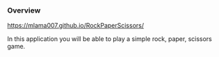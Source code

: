 ### Overview
https://mlama007.github.io/RockPaperScissors/

In this application you will be able to play a simple rock, paper, scissors game.
